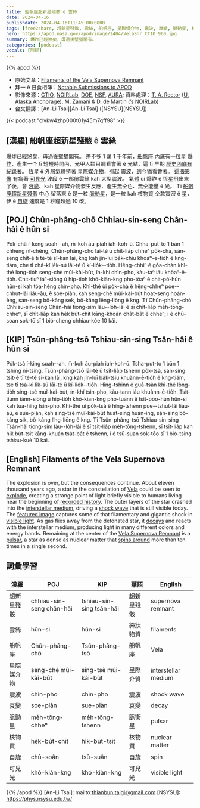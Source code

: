```yaml
---
title: 船帆座超新星殘骸 ê 雲絲
date: 2024-04-16
publishdate: 2024-04-16T11:45:00+0800
tags: [free2share, 超新星殘骸, 雲絲, 船帆座, 星際媒介物, 震波, 衰變, 脈動星, 核物質, 自旋, 可見光]
hero: https://apod.nasa.gov/apod/image/2404/VelaSnr_CTIO_960.jpg
summary: 爆炸已經煞矣，毋過後壁猶閣有。
categories: [podcast]
vocals: [阿錕]
---
```


{{% apod %}}

- 原始文章：[Filaments of the Vela Supernova Remnant](https://apod.nasa.gov/apod/ap240416.html)
- 拜一 ê 日食相簿：[Notable Submissions to APOD](https://www.facebook.com/media/set/?set=a.410844681644115&type=3)
- 影像來源：[CTIO](https://noirlab.edu/public/programs/ctio/), [NOIRLab](https://noirlab.edu/), [DOE](https://www.energy.gov/), [NSF](https://www.nsf.gov/), [AURA](https://www.aura-astronomy.org/); 資料處理：[T. A. Rector](http://aftar.uaa.alaska.edu/) ([U. Alaska Anchorage](https://www.uaa.alaska.edu/)), [M. Zamani](https://mahdizamani.com/about) & D. de Martin ([’s](https://www.nsf.gov/) [NOIRLab](https://noirlab.edu/))
- 台文翻譯：[An-Li Tsai][An-Li Tsai] ([NSYSU][NSYSU])

{{< podcast "clvkw4zhp000t01y45m7qff98" >}}

## [漢羅] 船帆座超新星殘骸 ê 雲絲
爆炸已經煞矣，毋過後壁猶閣有。
差不多 1 萬 1 千年前，[船帆座][Vela] 內底有一粒星 [爆炸][explode]，產生一个 tī 短短時間內，光甲人類目睭看會著 ê 光點，這 tī 早期 [歷史內底有紀錄著][recorded history]。
恆星 ê 外層氣體挵著 [星際媒介物][interstellar medium]，引起 [震波][shock wave]，到今猶看會著。
[這張影像][featured image] 有翕著 [可見光][visible light] 波段 ê 一部份雲絲 kah 大型震波。
氣體 ùi 爆炸 ê 恆星飛出來了後，會 [衰變][decays]、kah 星際媒介物發生反應、產生無仝色、無仝能量 ê 光。
Tī [船帆座超新星殘骸][Vela Supernova Remnant] 中心 留落來 ê 是一粒 [脈動星][pulsar]，是一粒 kah 核物質 仝款實密 ê 星，伊 ê [自旋][spins around] 速度是 1 秒鐘超過 10 改。

## [POJ] Chûn-phâng-chō Chhiau-sin-seng Chân-hâi ê hûn si
Po̍k-chà í-keng soah--ah, m̄-koh āu-piah iah-koh-ū.
Chha-put-to 1 bān 1 chheng nî-chêng, Chûn-phâng-chō lāi-té ū chi̍t-lia̍p chheⁿ po̍k-chà, sán-seng chi̍t-ê tī té-té sî-kan lāi, kng kah jîn-lūi ba̍k-chiu khòaⁿ-ē-tio̍h ê kng-tiám, che tī chá-kî le̍k-sú lāi-té ū kí-lio̍k--tio̍h.
Hêng-chhiⁿ ê gōa-chàn khì-thé lòng-tio̍h seng-chè mûi-kài-bu̍t, ín-khí chìn-pho, kàu-taⁿ iáu khòaⁿ-ē-tio̍h.
Chit-tiuⁿ iáⁿ-siōng ū hip-tio̍h khó-kiàn-kng pho-tōaⁿ ê chi̍t-pō͘-hūn hûn-si kah tōa-hêng chìn-pho.
Khì-thé ùi po̍k-chà ê hêng-chheⁿ poe--chhut-lâi liáu-āu, ē soe-piàn, kah seng-chè mûi-kài-bu̍t hoat-seng hoán-èng, sán-seng bô-kâng sek, bô-kâng lêng-liōng ê kng.
Tī Chûn-phâng-chō Chhiau-sin-seng Chân-hâi tiong-sim lâu--lo̍h-lâi ê sī chi̍t-lia̍p me̍h-tōng-chheⁿ, sī chi̍t-lia̍p kah he̍k bu̍t-chit kāng-khoán cha̍t-ba̍t ê chheⁿ, i ê chū-soan sok-tō͘ sī 1 bió-cheng chhiau-kòe 10 kái.

## [KIP] Tsûn-phâng-tsō Tshiau-sin-sing Tsân-hâi ê hûn si
Po̍k-tsà í-king suah--ah, m̄-koh āu-piah iah-koh-ū.
Tsha-put-to 1 bān 1 tshing nî-tsîng, Tsûn-phâng-tsō lāi-té ū tsi̍t-lia̍p tshenn po̍k-tsà, sán-sing tsi̍t-ê tī té-té sî-kan lāi, kng kah jîn-luī ba̍k-tsiu khuànn-ē-tio̍h ê kng-tiám, tse tī tsá-kî li̍k-sú lāi-té ū kí-lio̍k--tio̍h.
Hîng-tshinn ê guā-tsàn khì-thé lòng-tio̍h sing-tsè muî-kài-bu̍t, ín-khí tsìn-pho, kàu-tann iáu khuànn-ē-tio̍h.
Tsit-tiunn iánn-siōng ū hip-tio̍h khó-kìan-kng pho-tuānn ê tsi̍t-pōo-hūn hûn-si kah tuā-hîng tsìn-pho.
Khì-thé uì po̍k-tsà ê hîng-tshenn pue--tshut-lâi liáu-āu, ē sue-piàn, kah sing-tsè muî-kài-bu̍t huat-sing huán-ìng, sán-sing bô-kâng sik, bô-kâng lîng-liōng ê kng.
Tī Tsûn-phâng-tsō Tshiau-sin-sing Tsân-hâi tiong-sim lâu--lo̍h-lâi ê sī tsi̍t-lia̍p me̍h-tōng-tshenn, sī tsi̍t-lia̍p kah hi̍k bu̍t-tsit kāng-khuán tsa̍t-ba̍t ê tshenn, i ê tsū-suan sok-tōo sī 1 bió-tsing tshiau-kuè 10 kái.

## [English] Filaments of the Vela Supernova Remnant
The explosion is over, but the consequences continue.
About eleven thousand years ago, a star in the constellation of [Vela][Vela] could be seen to [explode][explode], creating a strange point of light briefly visible to humans living near the beginning of [recorded history][recorded history].
The outer layers of the star crashed into the [interstellar medium][interstellar medium], driving a [shock wave][shock wave] that is still visible today.
The [featured image][featured image] captures some of that filamentary and gigantic shock in [visible light][visible light].
As gas flies away from the detonated star, it [decays][decays] and reacts with the interstellar medium, producing light in many different colors and energy bands.
Remaining at the center of the [Vela Supernova Remnant][Vela Supernova Remnant] is a [pulsar][pulsar], a star as dense as nuclear matter that [spins around][spins around] more than ten times in a single second.

## 詞彙學習

|漢羅|POJ|KIP|華語|English|
|-|-|-|-|-|
|超新星殘骸|chhiau-sin-seng chân-hâi|tshiau-sin-sing tsân-hâi|超新星殘骸|supernova remnant|
|雲絲|hûn-si|hûn-si|絲狀物質|filaments|
|船帆座|Chûn-phâng-chō|Tsûn-phâng-tsō|船帆座|Vela|
|星際媒介物|seng-chè mûi-kài-bu̍t|sing-tsè mûi-kài-bu̍t|星際介質|interstellar medium|
|震波|chìn-pho|chìn-pho|震波|shock wave|
|衰變|soe-piàn|sue-piàn|衰變|decay|
|脈動星|me̍h-tōng-chheⁿ|me̍h-tōng-tshenn|脈衝星|pulsar|
|核物質|he̍k-bu̍t-chit|hi̍k-bu̍t-tsit|核物質|nuclear matter|
|自旋|chū-soân|tsū-suân|自旋|spin|
|可見光|khó-kiàn-kng|khó-kiàn-kng|可見光|visible light|

{{% /apod %}}
[An-Li Tsai]: mailto:thianbun.taigi@gmail.com
[NSYSU]: https://phys.nsysu.edu.tw/

[copyright]: https://apod.nasa.gov/apod/fap/lib/about_apod.html#srapply
[License]: https://creativecommons.org/licenses/by/3.0/

[Vela]:https://apod.nasa.gov/apod/ap190110.html
[explode]:https://youtu.be/wymMn-SmALY
[recorded history]:https://en.wikipedia.org/wiki/Cave_painting
[interstellar medium]:https://apod.nasa.gov/apod/ap130924.html
[shock wave]:https://apod.nasa.gov/apod/ap210414.html
[featured image]:https://noirlab.edu/public/images/noirlab2406a/
[visible light]:https://science.nasa.gov/ems/09_visiblelight/
[decays]:https://imagine.gsfc.nasa.gov/observatories/satellite/compton/snr.html
[Vela Supernova Remnant]:https://en.wikipedia.org/wiki/Vela_Supernova_Remnant
[pulsar]:https://imagine.gsfc.nasa.gov/science/objects/neutron_stars1.html
[spins around]:https://youtu.be/jv2rEa7iqhA
